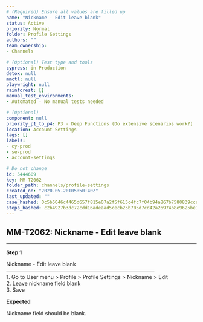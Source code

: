 ```yaml
---
# (Required) Ensure all values are filled up
name: "Nickname - Edit leave blank"
status: Active
priority: Normal
folder: Profile Settings
authors: ""
team_ownership: 
- Channels

# (Optional) Test type and tools
cypress: in Production
detox: null
mmctl: null
playwright: null
rainforest: []
manual_test_environments: 
- Automated - No manual tests needed

# (Optional)
component: null
priority_p1_to_p4: P3 - Deep Functions (Do extensive scenarios work?)
location: Account Settings
tags: []
labels: 
- cy-prod
- se-prod
- account-settings

# Do not change
id: 5444609
key: MM-T2062
folder_path: channels/profile-settings
created_on: "2020-05-20T05:50:40Z"
last_updated: ""
case_hashed: 0c5b5046c4465d657f815e07a2f5f615c4fc7f04b94a867b7580839ccaa5830a4af84cd24f01f22dd9731674505a39b0
steps_hashed: c2b4927b3dc72cdd16adeaad5cecb25b705d7cd42a26974b8e9625be18735348f86fb572dd32521e06412c7ece207f14
---
```


## MM-T2062: Nickname - Edit leave blank

---

**Step 1**

Nickname - Edit leave blank\
————————————————————————————\
1\. Go to User menu > Profile > Profile Settings > Nickname > Edit\
2\. Leave nickname field blank\
3\. Save

**Expected**

Nickname field should be blank.
